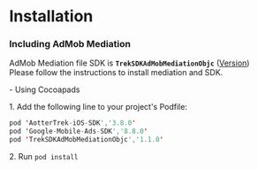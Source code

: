 # Installation

### Including AdMob Mediation

AdMob Mediation file SDK is **`TrekSDKAdMobMediationObjc`** ([Version](https://github.com/aotter/aotter-trek-admob-mediation-public-ios-objc/blob/master\_admob\_mediation\_v8/README.md))\
Please follow the instructions to install mediation and SDK.

\- Using Cocoapads

1\.  Add the following line to your project's Podfile:

```swift
pod 'AotterTrek-iOS-SDK','3.8.0'
pod 'Google-Mobile-Ads-SDK','8.8.0'
pod 'TrekSDKAdMobMediationObjc','1.1.0'
```

2\. Run `pod install`
